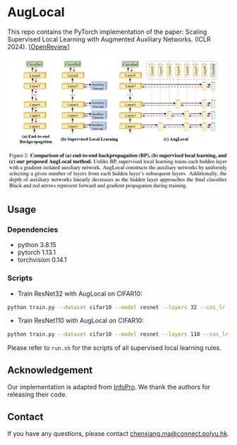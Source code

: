 # AugLocal
This repo contains the PyTorch implementation of the paper: Scaling Supervised Local Learning with Augmented Auxiliary Networks. (ICLR 2024). [[OpenReview](https://https://openreview.net/forum?id=Qbf1hy8b7m)]

<p align="center">
    <img src="imgs/illustration.png" width= "900">
</p>

## Usage
### Dependencies
- python 3.8.15
- pytorch 1.13.1
- torchvision 0.14.1


### Scripts

- Train ResNet32 with AugLocal on CIFAR10:
```bash
python train.py --dataset cifar10 --model resnet --layers 32 --cos_lr --local_module_num 16 --epochs 400  --batch_size 1024 --rule AugLocal --aux_net_depth 2 --pyramid --pyramid_coeff 0.5
```

- Train ResNet110 with AugLocal on CIFAR10:

```bash
python train.py --dataset cifar10 --model resnet --layers 110 --cos_lr --local_module_num 55 --epochs 400  --batch_size 1024 --rule AugLocal --aux_net_depth 3 --pyramid --pyramid_coeff 0.5
```

Please refer to `run.sh` for the scripts of all supervised local learning rules.

## Acknowledgement

Our implementation is adapted from [InfoPro](https://github.com/blackfeather-wang/InfoPro-Pytorch). We thank the authors for releasing their code.

## Contact
If you have any questions, please contact <chenxiang.ma@connect.polyu.hk>. 

